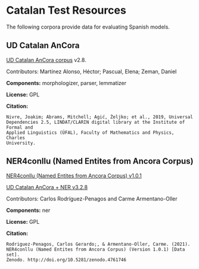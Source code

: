 # Catalan Test Resources

The following corpora provide data for evaluating Spanish models.

## UD Catalan AnCora

[UD Catalan AnCora corpus](https://github.com/UniversalDependencies/UD_Catalan-AnCora) v2.8.

Contributors: Martínez Alonso, Héctor; Pascual, Elena; Zeman, Daniel

**Components:** morphologizer, parser, lemmatizer

**License:** GPL

**Citation:**

```
Nivre, Joakim; Abrams, Mitchell; Agić, Željko; et al., 2019, Universal
Dependencies 2.5, LINDAT/CLARIN digital library at the Institute of Formal and
Applied Linguistics (ÚFAL), Faculty of Mathematics and Physics, Charles
University.
```

## NER4conllu (Named Entites from Ancora Corpus)

[NER4conllu (Named Entites from Ancora Corpus) v1.0.1](http://doi.org/10.5281/zenodo.4761746)

[UD Catalan AnCora + NER v3.2.8](https://github.com/TeMU-BSC/spacy/releases/tag/3.2.8)

Contributors: Carlos Rodríguez-Penagos and Carme Armentano-Oller

**Components:** ner

**License:** GPL

**Citation:**

```
Rodriguez-Penagos, Carlos Gerardo;, & Armentano-Oller, Carme. (2021).
NER4conllu (Named Entites from Ancora Corpus) (Version 1.0.1) [Data set].
Zenodo. http://doi.org/10.5281/zenodo.4761746
```
